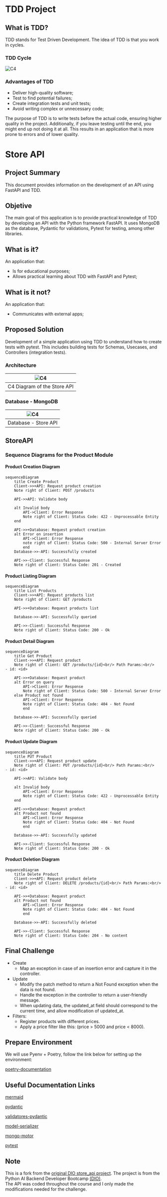 # TDD Project

## What is TDD?
TDD stands for Test Driven Development. The idea of TDD is that you work in cycles.

### TDD Cycle
![C4](/docs/img/img-tdd.png)

### Advantages of TDD
- Deliver high-quality software;
- Test to find potential failures;
- Create integration tests and unit tests;
- Avoid writing complex or unnecessary code;

The purpose of TDD is to write tests before the actual code, ensuring higher quality in the project. Additionally, if you leave testing until the end, you might end up not doing it at all. This results in an application that is more prone to errors and of lower quality.

# Store API
## Project Summary
This document provides information on the development of an API using FastAPI and TDD.

## Objetive
The main goal of this application is to provide practical knowledge of TDD by developing an API with the Python framework FastAPI. It uses MongoDB as the database, Pydantic for validations, Pytest for testing, among other libraries.

## What is it?
An application that:
- Is for educational purposes;
- Allows practical learning about TDD with FastAPI and Pytest;

## What is it not?
An application that:
- Communicates with external apps;

## Proposed Solution
Development of a simple application using TDD to understand how to create tests with pytest. This includes building tests for Schemas, Usecases, and Controllers (integration tests).

### Architecture
|![C4](/docs/img/store.drawio.png)|
|:--:|
| C4 Diagram of the Store API | Diagrama de C4 da Store API |

### Database - MongoDB
|![C4](/docs/img/product.drawio.png)|
|:--:|
| Database - Store API |


## StoreAPI
### Sequence Diagrams for the Product Module
#### Product Creation Diagram

```mermaid
sequenceDiagram
    title Create Product
    Client->>+API: Request product creation
    Note right of Client: POST /products

    API->>API: Validate body

    alt Invalid body
        API->Client: Error Response
        Note right of Client: Status Code: 422 - Unprocessable Entity
    end

    API->>+Database: Request product creation
    alt Error on insertion
        API->Client: Error Response
        note right of Client: Status Code: 500 - Internal Server Error
        end
    Database->>-API: Successfully created

    API->>-Client: Successful Response
    Note right of Client: Status Code: 201 - Created

```
#### Product Listing Diagram

```mermaid
sequenceDiagram
    title List Products
    Client->>+API: Request products list
    Note right of Client: GET /products

    API->>+Database: Request products list

    Database->>-API: Successfully queried

    API->>-Client: Successful Response
    Note right of Client: Status Code: 200 - Ok
```

#### Product Detail Diagram

```mermaid
sequenceDiagram
    title Get Product
    Client->>+API: Request product
    Note right of Client: GET /products/{id}<br/> Path Params:<br/>    - id: <id>

    API->>+Database: Request product
    alt Error on query
        API->Client: Error Response
        Note right of Client: Status Code: 500 - Internal Server Error
    else Product not found
        API->Client: Error Response
        Note right of Client: Status Code: 404 - Not Found
        end

    Database->>-API: Successfully queried

    API->>-Client: Successful Response
    Note right of Client: Status Code: 200 - Ok
```
#### Product Update Diagram

```mermaid
sequenceDiagram
    title PUT Product
    Client->>+API: Request product update
    Note right of Client: PUT /products/{id}<br/> Path Params:<br/>    - id: <id>

    API->>API: Validate body

    alt Invalid body
        API->Client: Error Response
        Note right of Client: Status Code: 422 - Unprocessable Entity
    end

    API->>+Database: Request product
    alt Product not found
        API->Client: Error Response
        Note right of Client: Status Code: 404 - Not Found
        end

    Database->>-API: Successfully updated

    API->>-Client: Successful Response
    Note right of Client: Status Code: 200 - Ok
```

#### Product Deletion Diagram

```mermaid
sequenceDiagram
    title Delete Product
    Client->>+API: Request product delete
    Note right of Client: DELETE /products/{id}<br/> Path Params:<br/>    - id: <id>

    API->>+Database: Request product
    alt Product not found
        API->Client: Error Response
        Note right of Client: Status Code: 404 - Not Found
        end

    Database->>-API: Successfully deleted

    API->>-Client: Successful Response
    Note right of Client: Status Code: 204 - No content
```

## Final Challenge
- Create
    - Map an exception in case of an insertion error and capture it in the controller.
- Update
    - Modify the patch method to return a Not Found exception when the data is not found.
    - Handle the exception in the controller to return a user-friendly message.
    - When updating data, the updated_at field should correspond to the current time, and allow modification of updated_at.
- Filters:
    - Register products with different prices.
    - Apply a price filter like this: (price > 5000 and price < 8000).

## Prepare Environment

We will use Pyenv + Poetry, follow the link below for setting up the environment:

[poetry-documentation](https://github.com/nayannanara/poetry-documentation/blob/master/poetry-documentation.md)

## Useful Documentation Links
[mermaid](https://mermaid.js.org/)

[pydantic](https://docs.pydantic.dev/dev/)

[validatores-pydantic](https://docs.pydantic.dev/latest/concepts/validators/)

[model-serializer](https://docs.pydantic.dev/dev/api/functional_serializers/#pydantic.functional_serializers.model_serializer)

[mongo-motor](https://motor.readthedocs.io/en/stable/)

[pytest](https://docs.pytest.org/en/7.4.x/)

## Note
This is a fork from the [original DIO store_api project](https://github.com/digitalinnovationone/store_api). The project is from the Python AI Backend Developer Bootcamp [(DIO)](https://www.dio.me/). <br/>
The API was coded throughout the course and I only made the modifications needed for the challenge. 
